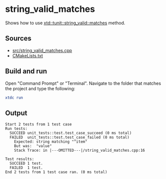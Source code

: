 # string_valid_matches

Shows how to use [xtd::tunit::string_valid::matches](https://gammasoft71.github.io/xtd/reference_guides/latest/classxtd_1_1tunit_1_1string__valid.html#a96767fa89a4c5d96149b6abbd5752a70) method.

## Sources

* [src/string_valid_matches.cpp](src/string_valid_matches.cpp)
* [CMakeLists.txt](CMakeLists.txt)

## Build and run

Open "Command Prompt" or "Terminal". Navigate to the folder that matches the project and type the following:

```cmake
xtdc run
```

## Output

```
Start 2 tests from 1 test case
Run tests:
  SUCCEED unit_tests::test.test_case_succeed (0 ms total)
  FAILED  unit_tests::test.test_case_failed (0 ms total)
    Expected: string matching "^item"
    But was:  "value"
    Stack Trace: in |---OMITTED---|/string_valid_matches.cpp:16

Test results:
  SUCCEED 1 test.
  FAILED  1 test.
End 2 tests from 1 test case ran. (0 ms total)
```
